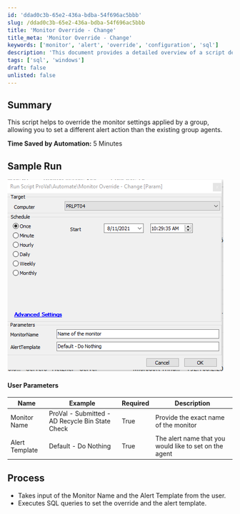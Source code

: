 ```yaml
---
id: 'ddad0c3b-65e2-436a-bdba-54f696ac5bbb'
slug: /ddad0c3b-65e2-436a-bdba-54f696ac5bbb
title: 'Monitor Override - Change'
title_meta: 'Monitor Override - Change'
keywords: ['monitor', 'alert', 'override', 'configuration', 'sql']
description: 'This document provides a detailed overview of a script designed to override the monitor settings applied by a group, allowing for custom alert actions on agents. It includes user parameters, a sample run, and a step-by-step process for executing the script.'
tags: ['sql', 'windows']
draft: false
unlisted: false
---
```


## Summary

This script helps to override the monitor settings applied by a group, allowing you to set a different alert action than the existing group agents.

**Time Saved by Automation:** 5 Minutes

## Sample Run

![Sample Run](../../../static/img/Monitor-Override---Change/image_1.png)

#### User Parameters

| Name              | Example                                         | Required | Description                                         |
|-------------------|-------------------------------------------------|----------|-----------------------------------------------------|
| Monitor Name      | ProVal - Submitted - AD Recycle Bin State Check | True     | Provide the exact name of the monitor                |
| Alert Template     | Default - Do Nothing                            | True     | The alert name that you would like to set on the agent |

## Process

- Takes input of the Monitor Name and the Alert Template from the user.
- Executes SQL queries to set the override and the alert template.


